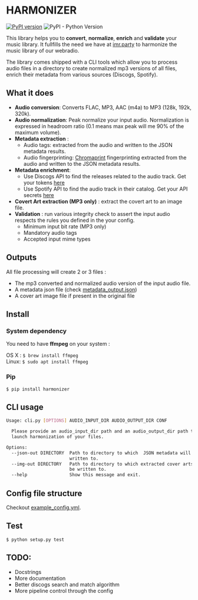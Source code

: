 # HARMONIZER
[![PyPI version](https://badge.fury.io/py/harmonizer.svg)](https://badge.fury.io/py/harmonizer)
![PyPI - Python Version](https://img.shields.io/pypi/pyversions/harmonizer.svg)

This library helps you to **convert**, **normalize**, **enrich** and **validate** your music library.
It fullfills the need we have at [imr.party](https://imr.party) to harmonize the music library of our webradio.

The library comes shipped with a CLI tools which allow you to process audio files in a directory to create normalized mp3 versions of all files, enrich their metadata from various sources (Discogs, Spotify).

## What it does
* **Audio conversion**: Converts FLAC, MP3, AAC (m4a) to MP3 (128k, 192k, 320k).
* **Audio normalization**: Peak normalize your input audio. Normalization is expressed in headroom ratio (0.1 means max peak will me 90% of the maximum volume).
* **Metadata extraction** : 
    * Audio tags:  extracted from the audio and written to the JSON metadata results.
    * Audio fingerprinting: [Chromaprint](https://acoustid.org/chromaprint) fingerprinting extracted from the audio and written to the JSON metadata results. 
* **Metadata enrichment**:
    * Use Discogs API to find the releases related to the audio track. Get your tokens [here](https://www.discogs.com/developers/)
    * Use Spotify API to find the audio track in their catalog. Get your API secrets [here](https://developer.spotify.com/documentation/web-api/)
* **Covert Art extraction (MP3 only)** : extract the covert art to an image file.
* **Validation** : run various integrity check to assert the input audio respects the rules you defined in the your config.
    * Minimum input bit rate (MP3 only)
    * Mandatory audio tags
    * Accepted input mime types
    

## Outputs
All file processing will create 2 or 3 files :
* The mp3 converted and normalized audio version of the input audio file.
* A metadata json file (check [metadata_output.json](./examples/metadata_output.json))
* A cover art image file if present in the original file

## Install
### System dependency
You need to have **ffmpeg** on your system :

OS X : `$ brew install ffmpeg`\
Linux: `$ sudo apt install ffmpeg`

### Pip
`$ pip install harmonizer`

## CLI usage
```bash
Usage: cli.py [OPTIONS] AUDIO_INPUT_DIR AUDIO_OUTPUT_DIR CONF

  Please provide an audio_input_dir path and an audio_output_dir path to
  launch harmonization of your files.

Options:
  --json-out DIRECTORY  Path to directory to which  JSON metadata will be
                        written to.
  --img-out DIRECTORY   Path to directory to which extracted cover arts will
                        be written to.
  --help                Show this message and exit.

```
## Config file structure
Checkout [example_config.yml](./example_config.yml).

## Test
`$ python setup.py test`

## TODO:
* Docstrings
* More documentation
* Better discogs search and match algorithm
* More pipeline control through the config
